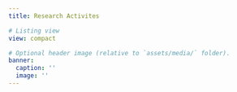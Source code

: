 ```yaml
---
title: Research Activites

# Listing view
view: compact

# Optional header image (relative to `assets/media/` folder).
banner:
  caption: ''
  image: ''
---
```

